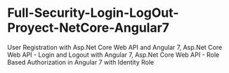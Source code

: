 # Full-Security-Login-LogOut-Proyect-NetCore-Angular7
User Registration with Asp.Net Core Web API and Angular 7,  Asp.Net Core Web API - Login and Logout with Angular 7,  Asp.Net Core Web API - Role Based Authorization in Angular 7 with Identity Role
